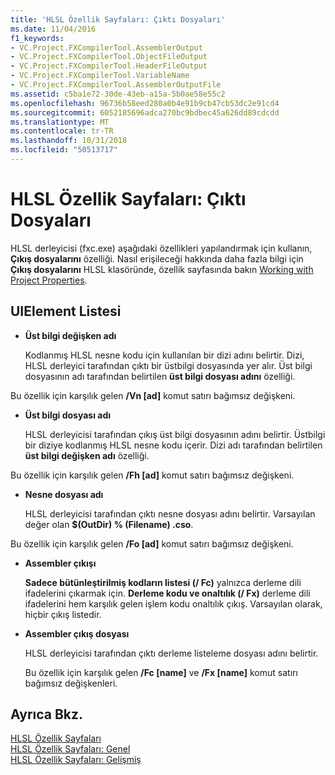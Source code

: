 ```yaml
---
title: 'HLSL Özellik Sayfaları: Çıktı Dosyaları'
ms.date: 11/04/2016
f1_keywords:
- VC.Project.FXCompilerTool.AssemblerOutput
- VC.Project.FXCompilerTool.ObjectFileOutput
- VC.Project.FXCompilerTool.HeaderFileOutput
- VC.Project.FXCompilerTool.VariableName
- VC.Project.FXCompilerTool.AssemblerOutputFile
ms.assetid: c5ba1e72-30de-43eb-a15a-5b0ae58e55c2
ms.openlocfilehash: 96736b58eed280a0b4e91b9cb47cb53dc2e91cd4
ms.sourcegitcommit: 6052185696adca270bc9bdbec45a626dd89cdcdd
ms.translationtype: MT
ms.contentlocale: tr-TR
ms.lasthandoff: 10/31/2018
ms.locfileid: "50513717"
---
```

# <a name="hlsl-property-pages-output-files"></a>HLSL Özellik Sayfaları: Çıktı Dosyaları

HLSL derleyicisi (fxc.exe) aşağıdaki özellikleri yapılandırmak için kullanın, **Çıkış dosyalarını** özelliği. Nasıl erişileceği hakkında daha fazla bilgi için **Çıkış dosyalarını** HLSL klasöründe, özellik sayfasında bakın [Working with Project Properties](../ide/working-with-project-properties.md).

## <a name="uielement-list"></a>UIElement Listesi

- **Üst bilgi değişken adı**

   Kodlanmış HLSL nesne kodu için kullanılan bir dizi adını belirtir. Dizi, HLSL derleyici tarafından çıktı bir üstbilgi dosyasında yer alır. Üst bilgi dosyasının adı tarafından belirtilen **üst bilgi dosyası adını** özelliği.

Bu özellik için karşılık gelen **/Vn [ad]** komut satırı bağımsız değişkeni.

- **Üst bilgi dosyası adı**

   HLSL derleyicisi tarafından çıkış üst bilgi dosyasının adını belirtir. Üstbilgi bir diziye kodlanmış HLSL nesne kodu içerir. Dizi adı tarafından belirtilen **üst bilgi değişken adı** özelliği.

Bu özellik için karşılık gelen **/Fh [ad]** komut satırı bağımsız değişkeni.

- **Nesne dosyası adı**

   HLSL derleyicisi tarafından çıktı nesne dosyası adını belirtir. Varsayılan değer olan **$(OutDir) % (Filename) .cso**.

Bu özellik için karşılık gelen **/Fo [ad]** komut satırı bağımsız değişkeni.

- **Assembler çıkışı**

   **Sadece bütünleştirilmiş kodların listesi (/ Fc)** yalnızca derleme dili ifadelerini çıkarmak için. **Derleme kodu ve onaltılık (/ Fx)** derleme dili ifadelerini hem karşılık gelen işlem kodu onaltılık çıkış. Varsayılan olarak, hiçbir çıkış listedir.

- **Assembler çıkış dosyası**

   HLSL derleyicisi tarafından çıktı derleme listeleme dosyası adını belirtir.

   Bu özellik için karşılık gelen **/Fc [name]** ve **/Fx [name]** komut satırı bağımsız değişkenleri.

## <a name="see-also"></a>Ayrıca Bkz.

[HLSL Özellik Sayfaları](../ide/hlsl-property-pages.md)<br>
[HLSL Özellik Sayfaları: Genel](../ide/hlsl-property-pages-general.md)<br>
[HLSL Özellik Sayfaları: Gelişmiş](../ide/hlsl-property-pages-advanced.md)
